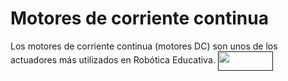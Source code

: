 # Motores de corriente continua
Los motores de corriente continua (motores DC) son unos de los actuadores más utilizados en Robótica Educativa. 
<a href="" target="_blank"><img width="88" height="31" border="0" align="center" src="motoresDC.png "/></a>

